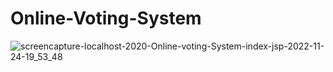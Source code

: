 # Online-Voting-System
![screencapture-localhost-2020-Online-voting-System-index-jsp-2022-11-24-19_53_48](https://user-images.githubusercontent.com/118055913/203807325-9b002287-48f0-4b1c-963c-3dad5cb29461.png)
